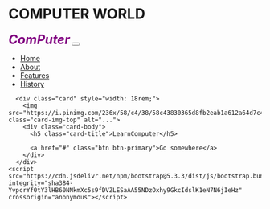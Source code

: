 <!doctype html>
<html lang="en">
  <head>
    <meta charset="utf-8">
    <meta name="viewport" content="width=device-width, initial-scale=1">
    <title>Bootstrap demo</title>
    <link href="https://cdn.jsdelivr.net/npm/bootstrap@5.3.3/dist/css/bootstrap.min.css" rel="stylesheet" integrity="sha384-QWTKZyjpPEjISv5WaRU9OFeRpok6YctnYmDr5pNlyT2bRjXh0JMhjY6hW+ALEwIH" crossorigin="anonymous">
  <style>
    body{
      background-image: url('https://i.pinimg.com/736x/61/41/83/6141831048df9ac1fdc17cdab958b233.jpg');  
      background-size: 100% 150%;
    }
.nav-item:hover{
background-color:rgba(147, 214, 147, 0.541);
font-size:25px;
}
b.navbar-brand{
  font-size: 25px;
  color: purple;
  font-style: italic;
  
}
.card{
  margin-top: 100px;
  margin-left: 85px;
}
  </style>
  </head>
  <body>
<h1> COMPUTER WORLD</h1>
    <nav class="navbar navbar-expand-lg bg-body-tertiary">
        <div class="container-fluid">
          <b class="navbar-brand" href="#">ComPuter</b>
          <button class="navbar-toggler" type="button" data-bs-toggle="collapse" data-bs-target="#navbarNav" aria-controls="navbarNav" aria-expanded="false" aria-label="Toggle navigation">
            <span class="navbar-toggler-icon"></span>
          </button>
          <div class="collapse navbar-collapse" id="navbarNav">
            <ul class="navbar-nav">
              <li class="nav-item">
                <a class="nav-link active" aria-current="page" href="#">Home</a>
              </li>
              <li class="nav-item">
                <a class="nav-link" href="#">About</a>
              </li>
              <li class="nav-item">
                <a class="nav-link" href="#">Features</a>
              </li>
              <li class="nav-item">
                <a class="nav-link" href="#">History</a>
              </li>
            </ul>
          </div>
        </div>
      </nav>
     
      <div class="card" style="width: 18rem;">
        <img src="https://i.pinimg.com/236x/58/c4/38/58c43830365d8fb2eab1a612a64d7c4e.jpg" class="card-img-top" alt="...">
        <div class="card-body">
          <h5 class="card-title">LearnComputer</h5>
          
          <a href="#" class="btn btn-primary">Go somewhere</a>
        </div>
      </div>
    <script src="https://cdn.jsdelivr.net/npm/bootstrap@5.3.3/dist/js/bootstrap.bundle.min.js" integrity="sha384-YvpcrYf0tY3lHB60NNkmXc5s9fDVZLESaAA55NDzOxhy9GkcIdslK1eN7N6jIeHz" crossorigin="anonymous"></script>
    

  </body>
</html>
